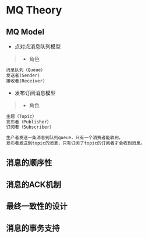 # MQ Theory

## MQ Model
* 点对点消息队列模型
> * 角色
```md
消息队列（Queue）
发送者(Sender)
接收者(Receiver)
```
* 发布订阅消息模型
> * 角色
```md
主题（Topic）
发布者（Publisher）
订阅者（Subscriber）
```
```md
生产者发送一条消息到队列queue，只有一个消费者能收到。
发布者发送到topic的消息，只有订阅了topic的订阅者才会收到消息。
```
## 消息的顺序性

## 消息的ACK机制

## 最终一致性的设计

## 消息的事务支持
